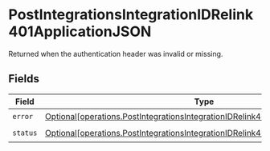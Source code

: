 # PostIntegrationsIntegrationIDRelink401ApplicationJSON

Returned when the authentication header was invalid or missing.


## Fields

| Field                                                                                                                                                                          | Type                                                                                                                                                                           | Required                                                                                                                                                                       | Description                                                                                                                                                                    |
| ------------------------------------------------------------------------------------------------------------------------------------------------------------------------------ | ------------------------------------------------------------------------------------------------------------------------------------------------------------------------------ | ------------------------------------------------------------------------------------------------------------------------------------------------------------------------------ | ------------------------------------------------------------------------------------------------------------------------------------------------------------------------------ |
| `error`                                                                                                                                                                        | [Optional[operations.PostIntegrationsIntegrationIDRelink401ApplicationJSONError]](undefined/models/operations/postintegrationsintegrationidrelink401applicationjsonerror.md)   | :heavy_check_mark:                                                                                                                                                             | N/A                                                                                                                                                                            |
| `status`                                                                                                                                                                       | [Optional[operations.PostIntegrationsIntegrationIDRelink401ApplicationJSONStatus]](undefined/models/operations/postintegrationsintegrationidrelink401applicationjsonstatus.md) | :heavy_check_mark:                                                                                                                                                             | N/A                                                                                                                                                                            |